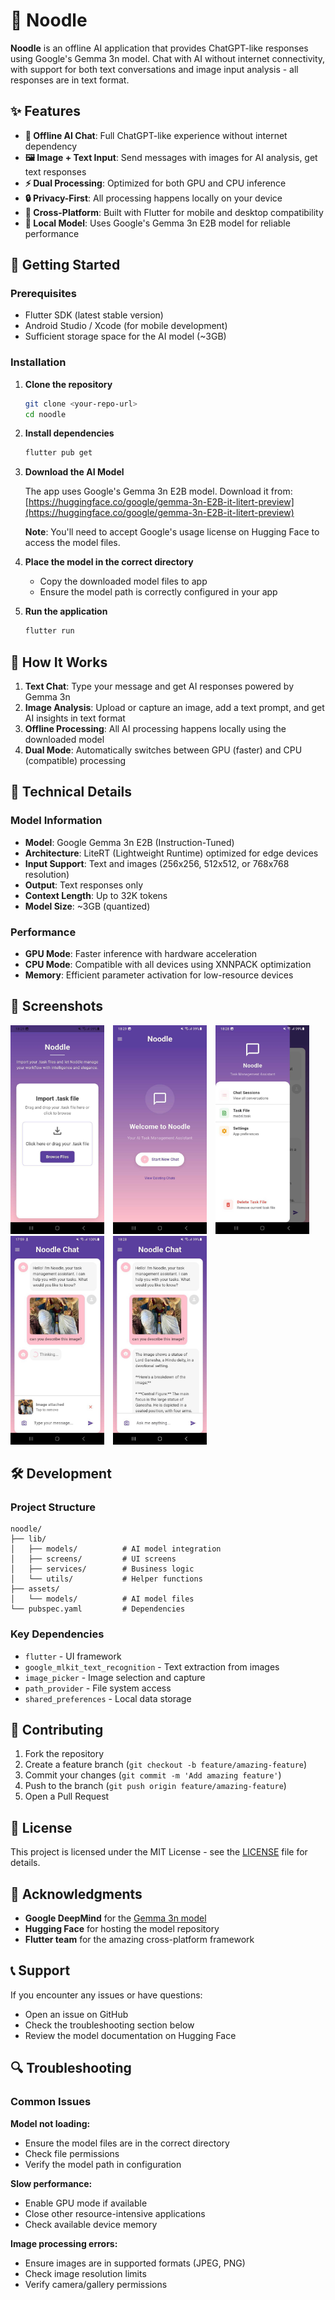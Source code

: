# 🍜 Noodle

**Noodle** is an offline AI application that provides ChatGPT-like responses using Google's Gemma 3n model. Chat with AI without internet connectivity, with support for both text conversations and image input analysis - all responses are in text format.

## ✨ Features

- **🤖 Offline AI Chat**: Full ChatGPT-like experience without internet dependency
- **🖼️ Image + Text Input**: Send messages with images for AI analysis, get text responses
- **⚡ Dual Processing**: Optimized for both GPU and CPU inference
- **🔒 Privacy-First**: All processing happens locally on your device
- **📱 Cross-Platform**: Built with Flutter for mobile and desktop compatibility
- **💾 Local Model**: Uses Google's Gemma 3n E2B model for reliable performance

## 🚀 Getting Started

### Prerequisites

- Flutter SDK (latest stable version)
- Android Studio / Xcode (for mobile development)
- Sufficient storage space for the AI model (~3GB)

### Installation

1. **Clone the repository**

   ```bash
   git clone <your-repo-url>
   cd noodle
   ```

2. **Install dependencies**

   ```bash
   flutter pub get
   ```

3. **Download the AI Model**

   The app uses Google's Gemma 3n E2B model. Download it from:
   [https://huggingface.co/google/gemma-3n-E2B-it-litert-preview](https://huggingface.co/google/gemma-3n-E2B-it-litert-preview)

   **Note**: You'll need to accept Google's usage license on Hugging Face to access the model files.

4. **Place the model in the correct directory**

   - Copy the downloaded model files to app
   - Ensure the model path is correctly configured in your app

5. **Run the application**
   ```bash
   flutter run
   ```

## 🎯 How It Works

1. **Text Chat**: Type your message and get AI responses powered by Gemma 3n
2. **Image Analysis**: Upload or capture an image, add a text prompt, and get AI insights in text format
3. **Offline Processing**: All AI processing happens locally using the downloaded model
4. **Dual Mode**: Automatically switches between GPU (faster) and CPU (compatible) processing

## 🔧 Technical Details

### Model Information

- **Model**: Google Gemma 3n E2B (Instruction-Tuned)
- **Architecture**: LiteRT (Lightweight Runtime) optimized for edge devices
- **Input Support**: Text and images (256x256, 512x512, or 768x768 resolution)
- **Output**: Text responses only
- **Context Length**: Up to 32K tokens
- **Model Size**: ~3GB (quantized)

### Performance

- **GPU Mode**: Faster inference with hardware acceleration
- **CPU Mode**: Compatible with all devices using XNNPACK optimization
- **Memory**: Efficient parameter activation for low-resource devices

## 📱 Screenshots

<p align="left">
  <img src="assets/start.jpg" alt="Start Screen" width="150" style="margin-right: 10px;"/>
  <img src="assets/main_screen.jpg" alt="Main Screen" width="150" style="margin-right: 10px;"/>
  <img src="assets/drawer.jpg" alt="Drawer" width="150" style="margin-right: 10px;"/>
  <img src="assets/chat_screen.jpg" alt="Chat Screen" width="150" style="margin-right: 10px;"/>
  <img src="assets/response.jpg" alt="Resonse" width="150"/>
</p>

## 🛠️ Development

### Project Structure

```
noodle/
├── lib/
│   ├── models/          # AI model integration
│   ├── screens/         # UI screens
│   ├── services/        # Business logic
│   └── utils/           # Helper functions
├── assets/
│   └── models/          # AI model files
└── pubspec.yaml         # Dependencies
```

### Key Dependencies

- `flutter` - UI framework
- `google_mlkit_text_recognition` - Text extraction from images
- `image_picker` - Image selection and capture
- `path_provider` - File system access
- `shared_preferences` - Local data storage

## 🤝 Contributing

1. Fork the repository
2. Create a feature branch (`git checkout -b feature/amazing-feature`)
3. Commit your changes (`git commit -m 'Add amazing feature'`)
4. Push to the branch (`git push origin feature/amazing-feature`)
5. Open a Pull Request

## 📄 License

This project is licensed under the MIT License - see the [LICENSE](LICENSE) file for details.

## 🙏 Acknowledgments

- **Google DeepMind** for the [Gemma 3n model](https://huggingface.co/google/gemma-3n-E2B-it-litert-preview)
- **Hugging Face** for hosting the model repository
- **Flutter team** for the amazing cross-platform framework

## 📞 Support

If you encounter any issues or have questions:

- Open an issue on GitHub
- Check the troubleshooting section below
- Review the model documentation on Hugging Face

## 🔍 Troubleshooting

### Common Issues

**Model not loading:**

- Ensure the model files are in the correct directory
- Check file permissions
- Verify the model path in configuration

**Slow performance:**

- Enable GPU mode if available
- Close other resource-intensive applications
- Check available device memory

**Image processing errors:**

- Ensure images are in supported formats (JPEG, PNG)
- Check image resolution limits
- Verify camera/gallery permissions
